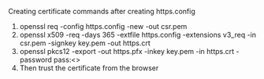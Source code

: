Creating certificate commands after creating https.config

1. openssl req -config https.config -new -out csr.pem
2. openssl x509 -req -days 365 -extfile https.config -extensions v3_req -in csr.pem -signkey key.pem -out https.crt
3. openssl pkcs12 -export -out https.pfx -inkey key.pem -in https.crt -password pass:<<Password>>
4. Then trust the certificate from the browser
